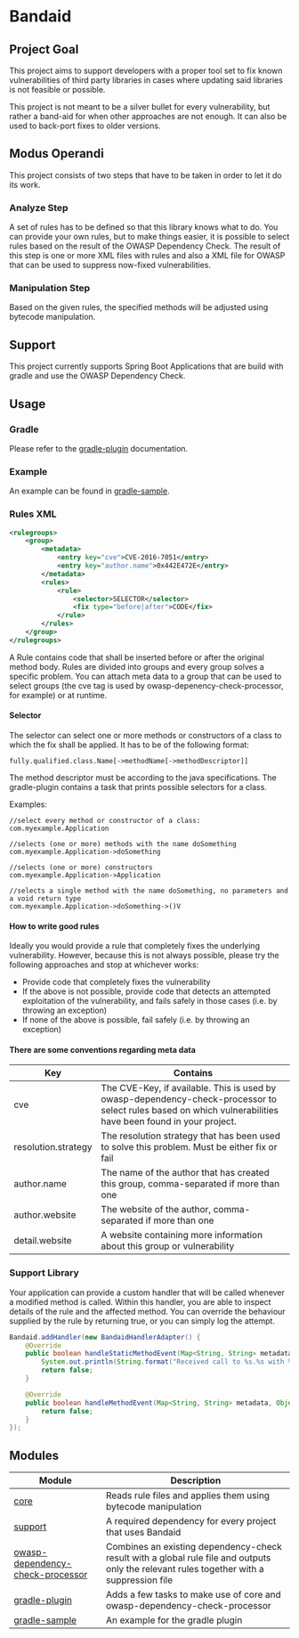 # Bandaid
## Project Goal
This project aims to support developers with a proper tool set to fix known vulnerabilities of third party libraries in cases where updating said libraries is not feasible or possible.

This project is not meant to be a silver bullet for every vulnerability, but rather a band-aid for when other approaches are not enough. It can also be used to back-port fixes to older versions.

## Modus Operandi
This project consists of two steps that have to be taken in order to let it do its work.
### Analyze Step
A set of rules has to be defined so that this library knows what to do.
You can provide your own rules, but to make things easier, it is possible to select rules based on the result of the OWASP Dependency Check.
The result of this step is one or more XML files with rules and also a XML file for OWASP that can be used to suppress now-fixed vulnerabilities.
### Manipulation Step
Based on the given rules, the specified methods will be adjusted using bytecode manipulation.

## Support
This project currently supports Spring Boot Applications that are build with gradle and use the OWASP Dependency Check.

## Usage
### Gradle
Please refer to the [gradle-plugin](gradle-plugin) documentation.
### Example
An example can be found in [gradle-sample](gradle-sample).
### Rules XML
```xml
<rulegroups>
    <group>
        <metadata>
            <entry key="cve">CVE-2016-7051</entry>
            <entry key="author.name">0x442E472E</entry>
        </metadata>
        <rules>
            <rule>
                <selector>SELECTOR</selector>
                <fix type="before|after">CODE</fix>
            </rule>
        </rules>
    </group>
</rulegroups>
```
A Rule contains code that shall be inserted before or after the original method body. Rules are divided into groups and every group solves a specific problem.
You can attach meta data to a group that can be used to select groups (the cve tag is used by owasp-depenency-check-processor, for example) or at runtime.

#### Selector
The selector can select one or more methods or constructors of a class to which the fix shall be applied. It has to be of the following format:
```
fully.qualified.class.Name[->methodName[->methodDescriptor]]
```

The method descriptor must be according to the java specifications. The gradle-plugin contains a task that prints possible selectors for a class.

Examples:
```
//select every method or constructor of a class:
com.myexample.Application

//selects (one or more) methods with the name doSomething
com.myexample.Application->doSomething

//selects (one or more) constructors
com.myexample.Application->Application

//selects a single method with the name doSomething, no parameters and a void return type
com.myexample.Application->doSomething->()V
```

#### How to write good rules
Ideally you would provide a rule that completely fixes the underlying vulnerability. However, because this is not always possible, please try the following approaches and stop at whichever works:
- Provide code that completely fixes the vulnerability
- If the above is not possible, provide code that detects an attempted exploitation of the vulnerability, and fails safely in those cases (i.e. by throwing an exception)
- If none of the above is possible, fail safely (i.e. by throwing an exception)

#### There are some conventions regarding meta data
| **Key**             | **Contains**                                                                                                                                                |
|---------------------|-------------------------------------------------------------------------------------------------------------------------------------------------------------|
| cve                 | The CVE-Key, if available. This is used by owasp-dependency-check-processor to select rules based on which vulnerabilities have been found in your project. |
| resolution.strategy | The resolution strategy that has been used to solve this problem. Must be either fix or fail                                                                |
| author.name         | The name of the author that has created this group, comma-separated if more than one                                                                        |
| author.website      | The website of the author, comma-separated if more than one                                                                                                 |
| detail.website      | A website containing more information about this group or vulnerability                                                                                     |



### Support Library
Your application can provide a custom handler that will be called whenever a modified method is called.
Within this handler, you are able to inspect details of the rule and the affected method. You can override the behaviour supplied by the rule by returning true, or you can simply log the attempt.
```java
Bandaid.addHandler(new BandaidHandlerAdapter() {
    @Override
    public boolean handleStaticMethodEvent(Map<String, String> metadata, Class sender, String methodName, Object... args) {
        System.out.println(String.format("Received call to %s.%s with %d arguments", sender.getName(), methodName, args.length));
        return false;
    }

    @Override
    public boolean handleMethodEvent(Map<String, String> metadata, Object sender, String methodName, Object... args) {
        return false;
    }
});
```
## Modules
| **Module**                                                           | **Description**                                                                                                                           |
|----------------------------------------------------------------------|-------------------------------------------------------------------------------------------------------------------------------------------|
| [core](core)                                                         | Reads rule files and applies them using bytecode manipulation                                                                             |
| [support](owasp-dependency-check-processor)                          | A required dependency for every project that uses Bandaid                                                                                 |
| [owasp-dependency-check-processor](owasp-dependency-check-processor) | Combines an existing dependency-check result with a global rule file and outputs only the relevant rules together with a suppression file |
| [gradle-plugin](gradle-plugin)                                       | Adds a few tasks to make use of core and owasp-dependency-check-processor                                                                 |
| [gradle-sample](gradle-sample)                                       | An example for the gradle plugin                                                                                                          |
